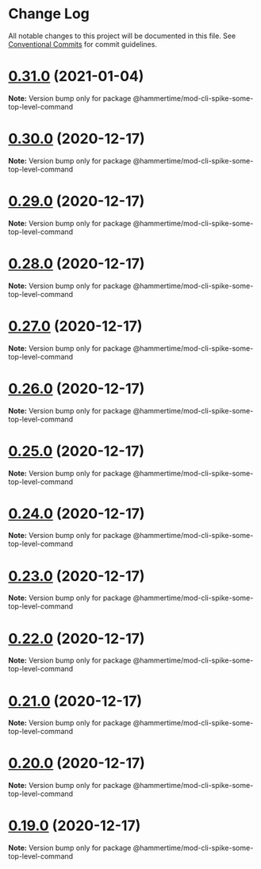 # Change Log

All notable changes to this project will be documented in this file.
See [Conventional Commits](https://conventionalcommits.org) for commit guidelines.

# [0.31.0](https://github.com/snyk/mod-cli-spike/compare/v0.30.0...v0.31.0) (2021-01-04)

**Note:** Version bump only for package @hammertime/mod-cli-spike-some-top-level-command





# [0.30.0](https://github.com/snyk/mod-cli-spike/compare/v0.29.0...v0.30.0) (2020-12-17)

**Note:** Version bump only for package @hammertime/mod-cli-spike-some-top-level-command





# [0.29.0](https://github.com/snyk/mod-cli-spike/compare/v0.28.0...v0.29.0) (2020-12-17)

**Note:** Version bump only for package @hammertime/mod-cli-spike-some-top-level-command





# [0.28.0](https://github.com/snyk/mod-cli-spike/compare/v0.27.0...v0.28.0) (2020-12-17)

**Note:** Version bump only for package @hammertime/mod-cli-spike-some-top-level-command





# [0.27.0](https://github.com/snyk/mod-cli-spike/compare/v0.26.0...v0.27.0) (2020-12-17)

**Note:** Version bump only for package @hammertime/mod-cli-spike-some-top-level-command





# [0.26.0](https://github.com/snyk/mod-cli-spike/compare/v0.25.0...v0.26.0) (2020-12-17)

**Note:** Version bump only for package @hammertime/mod-cli-spike-some-top-level-command





# [0.25.0](https://github.com/snyk/mod-cli-spike/compare/v0.24.0...v0.25.0) (2020-12-17)

**Note:** Version bump only for package @hammertime/mod-cli-spike-some-top-level-command





# [0.24.0](https://github.com/snyk/mod-cli-spike/compare/v0.23.0...v0.24.0) (2020-12-17)

**Note:** Version bump only for package @hammertime/mod-cli-spike-some-top-level-command





# [0.23.0](https://github.com/snyk/mod-cli-spike/compare/v0.22.0...v0.23.0) (2020-12-17)

**Note:** Version bump only for package @hammertime/mod-cli-spike-some-top-level-command





# [0.22.0](https://github.com/snyk/mod-cli-spike/compare/v0.21.0...v0.22.0) (2020-12-17)

**Note:** Version bump only for package @hammertime/mod-cli-spike-some-top-level-command





# [0.21.0](https://github.com/snyk/mod-cli-spike/compare/v0.20.0...v0.21.0) (2020-12-17)

**Note:** Version bump only for package @hammertime/mod-cli-spike-some-top-level-command





# [0.20.0](https://github.com/snyk/mod-cli-spike/compare/v0.19.0...v0.20.0) (2020-12-17)

**Note:** Version bump only for package @hammertime/mod-cli-spike-some-top-level-command





# [0.19.0](https://github.com/snyk/mod-cli-spike/compare/v0.18.0...v0.19.0) (2020-12-17)

**Note:** Version bump only for package @hammertime/mod-cli-spike-some-top-level-command
